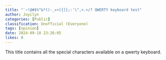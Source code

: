 ```yaml
---
title: "`~!@#$%^&*()-_=+[{]};:'\",<.>/? QWERTY keyboard test"
author: Joyclyn
categories: [Public]
classification: Unofficial (Everyone)
tags: [opinion]
date: 2024-09-18 23:26:05 
likes: 0
---
```


This title contains all the special characters available on a qwerty keyboard.